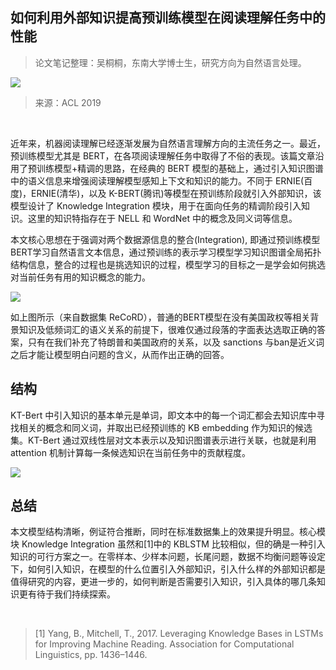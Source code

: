 
## 如何利用外部知识提高预训练模型在阅读理解任务中的性能

> 论文笔记整理：吴桐桐，东南大学博士生，研究方向为自然语言处理。



![](img/如何利用外部知识提高预训练模型在阅读理解任务中的性能.md_1.png)

> 来源：ACL 2019

 

近年来，机器阅读理解已经逐渐发展为自然语言理解方向的主流任务之一。最近，预训练模型尤其是 BERT，在各项阅读理解任务中取得了不俗的表现。该篇文章沿用了预训练模型+精调的思路，在经典的 BERT 模型的基础上，通过引入知识图谱中的语义信息来增强阅读理解模型感知上下文和知识的能力。不同于 ERNIE(百度)，ERNIE(清华)，以及 K-BERT(腾讯)等模型在预训练阶段就引入外部知识，该模型设计了 Knowledge Integration 模块，用于在面向任务的精调阶段引入知识。这里的知识特指存在于 NELL 和 WordNet 中的概念及同义词等信息。

本文核心思想在于强调对两个数据源信息的整合(Integration), 即通过预训练模型BERT学习自然语言文本信息，通过预训练的表示学习模型学习知识图谱全局拓扑结构信息，整合的过程也是挑选知识的过程，模型学习的目标之一是学会如何挑选对当前任务有用的知识概念的能力。


![](img/如何利用外部知识提高预训练模型在阅读理解任务中的性能.md_2.png)

如上图所示（来自数据集 ReCoRD），普通的BERT模型在没有美国政权等相关背景知识及低频词汇的语义关系的前提下，很难仅通过段落的字面表达选取正确的答案，只有在我们补充了特朗普和美国政府的关系，以及 sanctions 与ban是近义词之后才能让模型明白问题的含义，从而作出正确的回答。

## 结构

KT-Bert 中引入知识的基本单元是单词，即文本中的每一个词汇都会去知识库中寻找相关的概念和同义词，并取出已经预训练的 KB embedding 作为知识的候选集。KT-Bert 通过双线性层对文本表示以及知识图谱表示进行关联，也就是利用 attention 机制计算每一条候选知识在当前任务中的贡献程度。

![](img/如何利用外部知识提高预训练模型在阅读理解任务中的性能.md_3.png)

## 总结

本文模型结构清晰，例证符合推断，同时在标准数据集上的效果提升明显。核心模块 Knowledge Integration 虽然和[1]中的 KBLSTM 比较相似，但的确是一种引入知识的可行方案之一。在零样本、少样本问题，长尾问题，数据不均衡问题等设定下，如何引入知识，在模型的什么位置引入外部知识，引入什么样的外部知识都是值得研究的内容，更进一步的，如何判断是否需要引入知识，引入具体的哪几条知识更有待于我们持续探索。

 

> [1] Yang, B., Mitchell, T., 2017. Leveraging Knowledge Bases in LSTMs for Improving Machine Reading. Association for Computational Linguistics, pp. 1436–1446.

 
